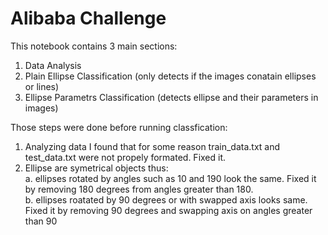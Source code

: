 # Alibaba Challenge

This notebook contains 3 main sections:

1. Data Analysis
2. Plain Ellipse Classification (only detects if the images conatain ellipses or lines)
3. Ellipse Parametrs Classification (detects ellipse and their parameters in images)

Those steps were done before running classfication:
1. Analyzing data I found that for some reason train_data.txt and test_data.txt were not propely formated. Fixed it.
2. Ellipse are symetrical objects thus:<br> 
    a. ellipses rotated by angles such as 10 and 190 look the same. Fixed it by removing 180 degrees from angles greater than 180.<br>
    b. ellipses roatated by 90 degrees or with swapped axis looks same. Fixed it by removing 90 degrees and swapping axis on angles greater than 90
